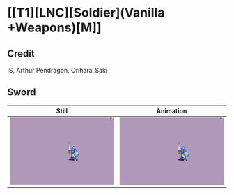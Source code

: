 # [\[T1\]\[LNC\]\[Soldier\]\(Vanilla +Weapons\)\[M\]]

## Credit

IS, Arthur Pendragon, Orihara_Saki
	
## Sword

| Still | Animation |
| :---: | :-------: |
| ![Sword still](./Sword_000.png) | ![Sword animation](./Sword.gif) |

